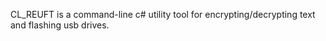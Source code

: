 CL_REUFT is a command-line c# utility tool for encrypting/decrypting text and flashing usb drives.

